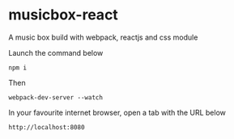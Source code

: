 # musicbox-react
A music box build with webpack, reactjs and css module

Launch the command below
```
npm i
```

Then
```
webpack-dev-server --watch
```

In your favourite internet browser, open a tab with the URL below
```
http://localhost:8080
```
